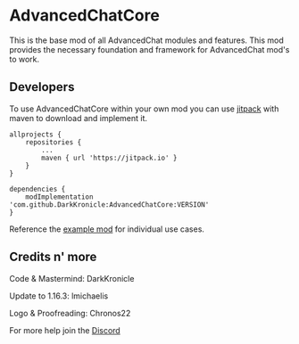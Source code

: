 # AdvancedChatCore

This is the base mod of all AdvancedChat modules and features. This mod provides the necessary foundation and framework for AdvancedChat mod's to work.

## Developers

To use AdvancedChatCore within your own mod you can use [jitpack](https://jitpack.io/) with maven to download and implement it.
 
```
allprojects {
	repositories {
		...
		maven { url 'https://jitpack.io' }
	}
}
```

```
dependencies {
	modImplementation 'com.github.DarkKronicle:AdvancedChatCore:VERSION'
}
```
 
 Reference the [example mod](https://github.com/DarkKronicle/AdvancedChatModuleTemplate) for individual use cases.

## Credits n' more

Code & Mastermind: DarkKronicle

Update to 1.16.3: lmichaelis

Logo & Proofreading: Chronos22

For more help join the [Discord](https://discord.gg/WnaE3uZxDA)